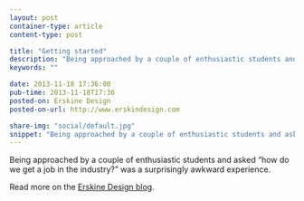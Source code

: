 ```yaml
---
layout: post
container-type: article
content-type: post

title: "Getting started"
description: "Being approached by a couple of enthusiastic students and asked “how do we get a job in the industry?” was a surprisingly awkward experience."
keywords: ""

date: 2013-11-18 17:36:00
pub-time: 2013-11-18T17:36
posted-on: Erskine Design
posted-on-url: http://www.erskindesign.com

share-img: "social/default.jpg"
snippet: "Being approached by a couple of enthusiastic students and asked “how do we get a job in the industry?” was a surprisingly awkward experience."
---
```


Being approached by a couple of enthusiastic students and asked “how do we get a job in the industry?” was a surprisingly awkward experience.

Read more on the [Erskine Design blog](http://erskinedesign.com/blog/getting-started/).